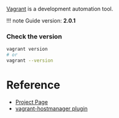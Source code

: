 [Vagrant](https://www.vagrantup.com) is a development automation tool.

!!! note
    Guide version: **2.0.1**

### Check the version

```bash
vagrant version
# or
vagrant --version
```

# Reference

- [Project Page](https://www.vagrantup.com)
- [vagrant-hostmanager plugin](https://github.com/devopsgroup-io/vagrant-hostmanager)
